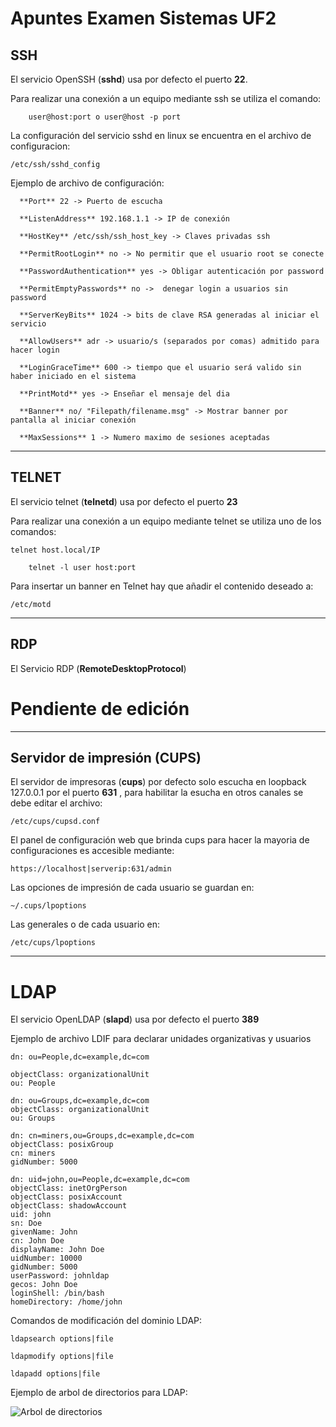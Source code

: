 # Apuntes Examen Sistemas UF2

##  SSH

El servicio OpenSSH (**sshd**)  usa por defecto el puerto **22**.

Para realizar una conexión a un equipo mediante ssh se utiliza el comando:

```
    user@host:port o user@host -p port
```

La configuración del servicio sshd en linux se encuentra en el archivo de configuracion:

```    
/etc/ssh/sshd_config
```

Ejemplo de archivo de configuración: 

      **Port** 22 -> Puerto de escucha

      **ListenAddress** 192.168.1.1 -> IP de conexión

      **HostKey** /etc/ssh/ssh_host_key -> Claves privadas ssh 

      **PermitRootLogin** no -> No permitir que el usuario root se conecte 

      **PasswordAuthentication** yes -> Obligar autenticación por password

      **PermitEmptyPasswords** no ->  denegar login a usuarios sin password

      **ServerKeyBits** 1024 -> bits de clave RSA generadas al iniciar el servicio

      **AllowUsers** adr -> usuario/s (separados por comas) admitido para hacer login

      **LoginGraceTime** 600 -> tiempo que el usuario será valido sin haber iniciado en el sistema

      **PrintMotd** yes -> Enseñar el mensaje del dia

      **Banner** no/ "Filepath/filename.msg" -> Mostrar banner por pantalla al iniciar conexión

      **MaxSessions** 1 -> Numero maximo de sesiones aceptadas
___

##  TELNET

El servicio telnet (**telnetd**) usa por defecto el puerto **23**

Para realizar una conexión a un equipo mediante telnet se utiliza uno de los comandos:

```
telnet host.local/IP 
```

```
    telnet -l user host:port
```

Para insertar un banner en Telnet hay que añadir el contenido deseado a:

```
/etc/motd
```

___

##  RDP

El Servicio RDP (**RemoteDesktopProtocol**) 

# Pendiente de edición
___
##  Servidor de impresión (CUPS)

El servidor de impresoras (**cups**) por defecto solo escucha en loopback 127.0.0.1 por el puerto **631** , para habilitar la esucha en otros canales se debe editar el archivo:

```
/etc/cups/cupsd.conf
```

El panel de configuración web que brinda cups para hacer la mayoria de configuraciones es accesible mediante:

```
https://localhost|serverip:631/admin
```

Las opciones de impresión de cada usuario se guardan en:

```
~/.cups/lpoptions
```

Las generales o de cada usuario en:

```
/etc/cups/lpoptions
```

___

# LDAP

El servicio OpenLDAP (**slapd**) usa por defecto el puerto **389**

Ejemplo de archivo LDIF para declarar unidades organizativas y usuarios

	dn: ou=People,dc=example,dc=com

	objectClass: organizationalUnit
	ou: People

	dn: ou=Groups,dc=example,dc=com
	objectClass: organizationalUnit
	ou: Groups

	dn: cn=miners,ou=Groups,dc=example,dc=com
	objectClass: posixGroup
	cn: miners
	gidNumber: 5000

	dn: uid=john,ou=People,dc=example,dc=com
	objectClass: inetOrgPerson
	objectClass: posixAccount
	objectClass: shadowAccount
	uid: john
	sn: Doe
	givenName: John
	cn: John Doe
	displayName: John Doe
	uidNumber: 10000
	gidNumber: 5000
	userPassword: johnldap
	gecos: John Doe
	loginShell: /bin/bash
	homeDirectory: /home/john  
Comandos de modificación del dominio LDAP:

```
ldapsearch options|file
```

```
ldapmodify options|file
```

```
ldapadd options|file
```
  
Ejemplo de arbol de directorios para LDAP:

![Arbol de directorios](https://www.researchgate.net/profile/Ramon_Anglada_Martinez/publication/262512581/figure/fig1/AS:478136199585792@1491007961309/Figura-1-Ejemplo-de-Arbol-de-Directorio-LDAP-tomada-de-11-OpenLdap-es-una-de-las.png)






